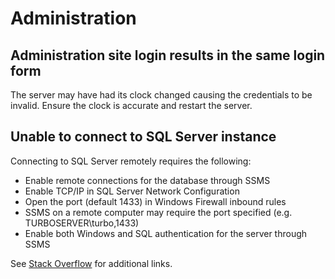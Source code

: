 # Administration

## Administration site login results in the same login form

The server may have had its clock changed causing the credentials to be invalid. Ensure the clock is accurate and restart the server.

## Unable to connect to SQL Server instance

Connecting to SQL Server remotely requires the following:
- Enable remote connections for the database through SSMS
- Enable TCP/IP in SQL Server Network Configuration
- Open the port (default 1433) in Windows Firewall inbound rules
- SSMS on a remote computer may require the port specified (e.g. TURBOSERVER\turbo,1433)
- Enable both Windows and SQL authentication for the server through SSMS

See [Stack Overflow](https://stackoverflow.com/questions/60623151/cant-connect-to-sql-server-2019-on-home-network) for additional links.